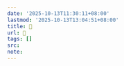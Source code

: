 ```yaml
---
date: '2025-10-13T11:30:11+08:00'
lastmod: '2025-10-13T13:04:51+08:00'
title: 󰤲
url: 󰤲
tags: []
src:
note:
---
```

